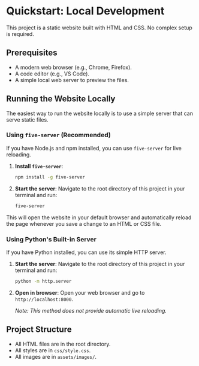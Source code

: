 # Quickstart: Local Development

This project is a static website built with HTML and CSS. No complex setup is required.

## Prerequisites

- A modern web browser (e.g., Chrome, Firefox).
- A code editor (e.g., VS Code).
- A simple local web server to preview the files.

## Running the Website Locally

The easiest way to run the website locally is to use a simple server that can serve static files.

### Using `five-server` (Recommended)

If you have Node.js and npm installed, you can use `five-server` for live reloading.

1.  **Install `five-server`**:
    ```bash
    npm install -g five-server
    ```

2.  **Start the server**:
    Navigate to the root directory of this project in your terminal and run:
    ```bash
    five-server
    ```

This will open the website in your default browser and automatically reload the page whenever you save a change to an HTML or CSS file.

### Using Python's Built-in Server

If you have Python installed, you can use its simple HTTP server.

1.  **Start the server**:
    Navigate to the root directory of this project in your terminal and run:
    ```bash
    python -m http.server
    ```

2.  **Open in browser**:
    Open your web browser and go to `http://localhost:8000`.

    *Note: This method does not provide automatic live reloading.*

## Project Structure

-   All HTML files are in the root directory.
-   All styles are in `css/style.css`.
-   All images are in `assets/images/`.
